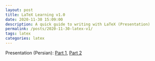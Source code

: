 ```yaml
---
layout: post
title: LaTeX Learning v1.0
date: 2020-11-30 15:09:00
description: A quick guide to writing with LaTeX (Presentation)
permalink: /posts/2020-11-30-latex-v1/
tags: latex
categories: latex
---
```

Presentation (Persian):
[Part 1](https://www.youtube.com/watch?v=OJl6foKNRdk&ab_channel=SoroushOmidvartehrani), 
[Part 2](https://www.youtube.com/watch?v=bwk_jAeh-A8&ab_channel=SoroushOmidvartehrani)

